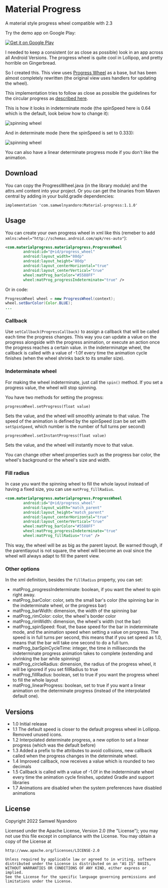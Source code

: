 # Material Progress

A material style progress wheel compatible with 2.3

Try the demo app on Google Play:

[![Get it on Google Play](https://developer.android.com/images/brand/en_generic_rgb_wo_45.png)](https://play.google.com/store/apps/details?id=com.materialprogress.materialprogress)

I needed to keep a consistent (or as close as possible) look in an app across all Android Versions. The progress wheel is quite cool in Lollipop, and pretty horrible on Gingerbread.

So I created this. This view uses [Progress Wheel](https://github.com/Todd-Davies/ProgressWheel) as a base, but has been almost completely rewritten (the original view uses handlers for updating the wheel).

This implementation tries to follow as close as possible the guidelines for the circular progress as [described here](http://www.google.com/design/spec/components/progress-activity.html#progress-activity-types-of-indicators).

This is how it looks in indeterminate mode (the spinSpeed here is 0.64 which is the default, look below how to change it):

![spinning wheel](spinningwheel.gif)

And in determinate mode (here the spinSpeed is set to 0.333):

![spinning wheel](spinningwheel_progress.gif)

You can also have a linear determinate progress mode if you don't like the animation.

## Download

You can copy the ProgressWheel.java (in the library module) and the attrs.xml content into your project. Or you can get the binaries from Maven central by adding in your build.gradle dependencies:

```implementation 'com.samwelnyandoro:Material-progress:1.1.0'```

## Usage

You can create your own progress wheel in xml like this (remeber to add ```xmlns:wheel="http://schemas.android.com/apk/res-auto"```):

```xml
<com.materialprogress.materialprogress.ProgressWheel
        android:id="@+id/progress_wheel"
        android:layout_width="80dp"
        android:layout_height="80dp"
        android:layout_centerHorizontal="true"
        android:layout_centerVertical="true"
        wheel:matProg_barColor="#5588FF"
        wheel:matProg_progressIndeterminate="true" />
```

Or in code:

```Java
ProgressWheel wheel = new ProgressWheel(context);
wheel.setBarColor(Color.BLUE);
...

```

### Callback

Use ```setCallback(ProgressCallback)``` to assign a callback that will be called each time the progress changes. This way you can update a value on the progress alongside with the progress animation, or execute an action once the progress reaches a certain value. in the indeterminatge wheel, the callback is called with a value of -1.0f every time the animation cycle finishes (when the wheel shrinks back to its smaller size).

### Indeterminate wheel

For making the wheel indeterminate, just call the ```spin()``` method. If you set a progress value, the wheel will stop spinning.

You have two methods for setting the progress:

```progressWheel.setProgress(float value)```

Sets the value, and the wheel will smoothly animate to that value. The speed of the animation is defined by the spinSpeed (can be set with ```setSpinSpeed```, which number is the number of full turns per second)

```progressWheel.setInstantProgress(float value)```

Sets the value, and the wheel will instantly move to that value.

You can change other wheel properties such as the progress bar color, the wheel's background or the wheel's size and width.

### Fill radius

In case you want the spinning wheel to fill the whole layout instead of having a fixed size, you can use ```matProg_fillRadius```.

```xml
<com.materialprogress.materialprogress.ProgressWheel
        android:id="@+id/progress_wheel"
        android:layout_width="match_parent"
        android:layout_height="match_parent"
        android:layout_centerHorizontal="true"
        android:layout_centerVertical="true"
        wheel:matProg_barColor="#5588FF"
        wheel:matProg_progressIndeterminate="true"
        wheel:matProg_fillRadius="true" />
```

This way, the wheel will be as big as the parent layout. Be warned though, if the parentlayout is not square, the wheel will become an oval since the wheel will always adapt to fill the parent view.

### Other options

In the xml definition, besides the ```fillRadius``` property, you can set:

* matProg_progressIndeterminate: boolean, if you want the wheel to spin right away.
* matProg_barColor: color, sets the small bar's color (the spinning bar in the indeterminate wheel, or the progress bar)
* matProg_barWidth: dimension, the width of the spinning bar
* matProg_rimColor: color, the wheel's border color
* matProg_rimWidth: dimension, the wheel's width (not the bar)
* matProg_spinSpeed: float, the base speed for the bar in indeterminate mode, and the animation speed when setting a value on progress. The speed is in full turns per second, this means that if you set speed as 1.0, means that the bar will take one second to do a full turn.
* matProg_barSpinCycleTime: integer, the time in milliseconds the indeterminate progress animation takes to complete (extending and shrinking the bar while spinning)
* matProg_circleRadius: dimension, the radius of the progress wheel, it will be ignored if you set fillRadius to true
* matProg_fillRadius: boolean, set to true if you want the progress wheel to fill the whole layout
* matProg_linearProgress: boolean, set to true if you want a linear animation on the determinate progress (instead of the interpolated default one).

## Versions

* 1.0 Initial release
* 1.1 The default speed is closer to the default progress wheel in Lollipop. Removed unused icons.
* 1.2 Interpolated determinate progress, a new option to set a linear progress (which was the default before)
* 1.3 Added a prefix to the attributes to avoid collisions, new callback called when the progress changes in the determinate wheel.
* 1.4 Improved callback, now receives a value which is rounded to two decimals
* 1.5 Callback is called with a value of -1.0f in the indeterminate wheel every time the animation cycle finishes, updated Gradle and support libraries
* 1.7 Animations are disabled when the system preferences have disabled animations

License
-------

Copyright 2022 Samwel Nyandoro

 Licensed under the Apache License, Version 2.0 (the "License");
    you may not use this file except in compliance with the License.
    You may obtain a copy of the License at
    
    http://www.apache.org/licenses/LICENSE-2.0
    
    Unless required by applicable law or agreed to in writing, software
    distributed under the License is distributed on an "AS IS" BASIS,
    WITHOUT WARRANTIES OR CONDITIONS OF ANY KIND, either express or implied.
    See the License for the specific language governing permissions and
    limitations under the License.
